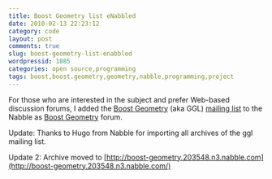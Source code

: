 ```yaml
---
title: Boost Geometry list eNabbled
date: 2010-02-13 22:23:12
category: code
layout: post
comments: true
slug: boost-geometry-list-enabbled
wordpressid: 1885
categories: open source,programming
tags: boost,boost.geometry,geometry,nabble,programming,project
---
```


For those who are interested in the subject and prefer Web-based discussion forums, I added the [Boost Geometry](http://trac.osgeo.org/ggl/) (aka GGL) [mailing list](http://lists.osgeo.org/mailman/listinfo/ggl) to the Nabble as [Boost Geometry](http://n3.nabble.com/Boost-Geometry-f203548.html) forum.


Update: Thanks to Hugo from Nabble for importing all archives of the ggl mailing list.


Update 2: Archive moved to [http://boost-geometry.203548.n3.nabble.com](http://boost-geometry.203548.n3.nabble.com/)
